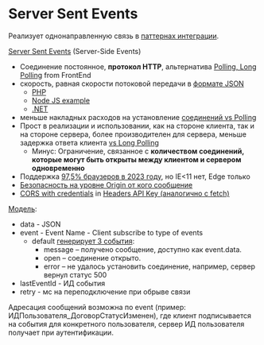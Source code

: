 # Server Sent Events

Реализует однонаправленную связь в [паттернах интеграции](../../arch/pattern/pattern.integration.md).

[Server Sent Events](https://learn.javascript.ru/server-sent-events) (Server-Side Events)
- Соединение постоянное, __протокол HTTP__, альтернатива [Polling, Long Polling](https://web.dev/eventsource-basics/) from FrontEnd
- скорость, равная скорости потоковой передачи в [формате JSON](https://aengel.medium.com/server-sent-events-vs-json-stream-3a9f472120a4)
	- [PHP](https://bigboxcode.com/php-server-sent-events-sse)
	- [Node JS example](https://web.dev/eventsource-basics/#server-examples)
	- [.NET](https://www.tpeczek.com/2017/02/server-sent-events-sse-support-for.html)
- меньше накладных расходов на установление [соединений vs Polling](https://stackoverflow.com/questions/9397528/server-sent-events-vs-polling)
- Прост в реализации и использовании, как на стороне клиента, так и на стороне сервера, более производителен для сервера, меньше задержка ответа клиента [vs Long Polling](https://www.turtle-techies.com/long-polling-vs-server-sent-events/)
	- Минус: Ограничение, связанное с __количеством соединений, которые могут быть открыты между клиентом и сервером одновременно__
- Поддержка [97,5% браузеров в 2023 году](https://caniuse.com/eventsource), но IE<11 нет, Edge только
- [Безопасность на уровне Origin от кого сообщение](https://web.dev/eventsource-basics/#a-word-on-security)
- [CORS with сredentials](https://developer.mozilla.org/en-US/docs/Web/API/Server-sent_events/Using_server-sent_events) in [Headers API Key (аналогично с fetch)](https://learn.javascript.ru/fetch-crossorigin#neprostye-zaprosy)

[Модель](https://learn.javascript.ru/server-sent-events#format-otveta-servera):
- data - JSON
- event - Event Name - Client subscribe to type of events
	- default [генерирует 3 события](https://learn.javascript.ru/server-sent-events#tipy-sobytiy):
		- message – получено сообщение, доступно как event.data.
		- open – соединение открыто.
		- error – не удалось установить соединение, например, сервер вернул статус 500
- lastEventId - ИД события
- retry - мс на переподключение при обрыве связи

Адресация сообщений возможна по event (пример: ИДПользователя_ДоговорСтатусИзменен), где клиент подписывается на события для конкретного пользователя, сервер ИД пользователя получает при аутентификации.